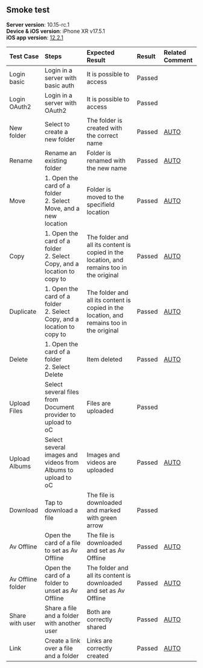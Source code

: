 ## Smoke test


**Server version**: 10.15-rc.1<br>
**Device & iOS version**: iPhone XR v17.5.1<br>
**iOS app version**: [12.2.1](https://github.com/owncloud/ios-app/tree/v12.2.1)


Test Case | Steps | Expected Result | Result | Related Comment
| :------ | :---- | :-------------- | :----- | :---------
| Login basic | Login in a server with basic auth | It is possible to access  | Passed |
| Login OAuth2 | Login in a server with OAuth2  | It is possible to access  | Passed |
| New folder | Select to create a new folder |The folder is created with the correct name| Passed | [AUTO](https://github.com/owncloud/ios-scenario-testing/blob/master/src/test/resources/io/cucumber/createfolder.feature)
| Rename | Rename an existing folder|  Folder is renamed with the new name | Passed | [AUTO](https://github.com/owncloud/ios-scenario-testing/blob/master/src/test/resources/io/cucumber/rename.feature) 
| Move | 1. Open the card of a folder<br>2. Select Move, and a new location | Folder is moved to the specifield location | Passed | [AUTO](https://github.com/owncloud/ios-scenario-testing/blob/master/src/test/resources/io/cucumber/move.feature)
| Copy | 1. Open the card of a folder<br>2. Select Copy, and a location to copy to | The folder and all its content is copied in the location, and remains too in the original| Passed | [AUTO](https://github.com/owncloud/ios-scenario-testing/blob/master/src/test/resources/io/cucumber/copy.feature)
| Duplicate | 1. Open the card of a folder<br>2. Select Copy, and a location to copy to | The folder and all its content is copied in the location, and remains too in the original| Passed | [AUTO](https://github.com/owncloud/ios-scenario-testing/blob/master/src/test/resources/io/cucumber/duplicate.feature)
| Delete | 1. Open the card of a folder<br>2. Select Delete | Item deleted| Passed  | [AUTO](https://github.com/owncloud/ios-scenario-testing/blob/master/src/test/resources/io/cucumber/delete.feature)
| Upload  Files| Select several files from Document provider to upload to oC | Files are uploaded  | Passed | 
| Upload Albums | Select several images and videos from Albums to upload to oC | Images and videos are uploaded  | Passed | [AUTO](https://github.com/owncloud/ios-scenario-testing/blob/master/src/test/resources/io/cucumber/uploads.feature)
| Download | Tap to download a file | The file is downloaded and marked with green arrow| Passed
| Av Offline | Open the card of a file to set as Av Offline | The file is downloaded and set as Av Offline  | Passed | [AUTO](https://github.com/owncloud/ios-scenario-testing/blob/master/src/test/resources/io/cucumber/avoffline.feature)
| Av Offline folder | Open the card of a folder to unset as Av Offline | The folder and all its content is downloaded and set as Av Offline | Passed | [AUTO](https://github.com/owncloud/ios-scenario-testing/blob/master/src/test/resources/io/cucumber/avoffline.feature) 
| Share with user  | Share a file and a folder with another user | Both are correctly shared  | Passed | [AUTO](https://github.com/owncloud/ios-scenario-testing/blob/master/src/test/resources/io/cucumber/shares.feature)
| Link  | Create a link over a file and a folder | Links are correctly created| Passed | [AUTO](https://github.com/owncloud/ios-scenario-testing/blob/master/src/test/resources/io/cucumber/links.feature)